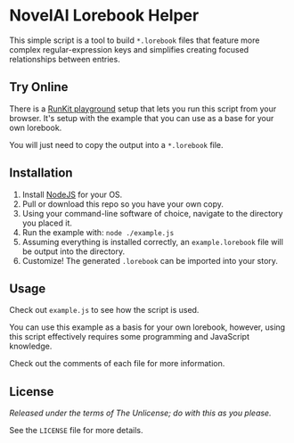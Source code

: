 # NovelAI Lorebook Helper
This simple script is a tool to build `*.lorebook` files that feature more complex regular-expression
keys and simplifies creating focused relationships between entries.

## Try Online
There is a [RunKit playground](https://npm.runkit.com/novelai-lorebook-helper) setup that lets you run this script from your browser.  It's setup with the example that you can use as a base for your own lorebook.

You will just need to copy the output into a `*.lorebook` file.

## Installation
1. Install [NodeJS](https://nodejs.org/en/) for your OS.
2. Pull or download this repo so you have your own copy.
3. Using your command-line software of choice, navigate to the directory you placed it.
4. Run the example with: `node ./example.js`
5. Assuming everything is installed correctly, an `example.lorebook` file will be output into the directory.
6. Customize!  The generated `.lorebook` can be imported into your story.

## Usage
Check out `example.js` to see how the script is used.

You can use this example as a basis for your own lorebook, however, using this script effectively requires some programming and JavaScript knowledge.

Check out the comments of each file for more information.

## License
_Released under the terms of The Unlicense; do with this as you please._

See the `LICENSE` file for more details.
